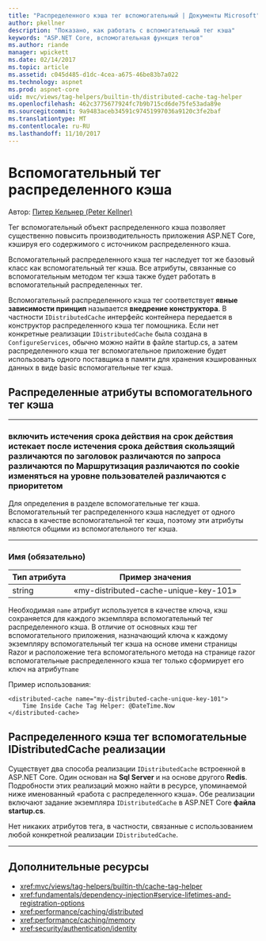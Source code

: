 ```yaml
---
title: "Распределенного кэша тег вспомогательный | Документы Microsoft"
author: pkellner
description: "Показано, как работать с вспомогательный тег кэша"
keywords: "ASP.NET Core, вспомогательная функция тегов"
ms.author: riande
manager: wpickett
ms.date: 02/14/2017
ms.topic: article
ms.assetid: c045d485-d1dc-4cea-a675-46be83b7a022
ms.technology: aspnet
ms.prod: aspnet-core
uid: mvc/views/tag-helpers/builtin-th/distributed-cache-tag-helper
ms.openlocfilehash: 462c3775677924fc7b9b715cd6de75fe53ada89e
ms.sourcegitcommit: 9a9483aceb34591c97451997036a9120c3fe2baf
ms.translationtype: MT
ms.contentlocale: ru-RU
ms.lasthandoff: 11/10/2017
---
```

# <a name="distributed-cache-tag-helper"></a>Вспомогательный тег распределенного кэша

Автор: [Питер Кельнер (Peter Kellner)](http://peterkellner.net) 


Тег вспомогательный объект распределенного кэша позволяет существенно повысить производительность приложения ASP.NET Core, кэшируя его содержимого с источником распределенного кэша.

Вспомогательный распределенного кэша тег наследует тот же базовый класс как вспомогательный тег кэша.  Все атрибуты, связанные со вспомогательным методом тег кэша также будет работать в вспомогательный распределенных тег.


Вспомогательный распределенного кэша тег соответствует **явные зависимости принцип** называется **внедрение конструктора**.  В частности `IDistributedCache` интерфейс контейнера передается в конструктор распределенного кэша тег помощника.  Если нет конкретные реализации `IDistributedCache` была создана в `ConfigureServices`, обычно можно найти в файле startup.cs, а затем распределенного кэша тег вспомогательное приложение будет использовать одного поставщика в памяти для хранения кэшированных данных в виде basic вспомогательные тег кэша.

## <a name="distributed-cache-tag-helper-attributes"></a>Распределенные атрибуты вспомогательного тег кэша

- - -

### <a name="enabled-expires-on-expires-after-expires-sliding-vary-by-header-vary-by-query-vary-by-route-vary-by-cookie-vary-by-user-vary-by-priority"></a>включить истечения срока действия на срок действия истекает после истечения срока действия скользящий различаются по заголовок различаются по запроса различаются по Маршрутизация различаются по cookie изменяться на уровне пользователей различаются с приоритетом

Для определения в разделе вспомогательные тег кэша. Вспомогательный тег распределенного кэша наследует от одного класса в качестве вспомогательной тег кэша, поэтому эти атрибуты являются общими из вспомогательного тег кэша.

- - -

### <a name="name-required"></a>Имя (обязательно)

| Тип атрибута    | Пример значения     |
|----------------   |----------------   |
| string    | «my-distributed-cache-unique-key-101»     |

Необходимая `name` атрибут используется в качестве ключа, кэш сохраняется для каждого экземпляра вспомогательный тег распределенного кэша.  В отличие от основных кэш тег вспомогательного приложения, назначающий ключа к каждому экземпляру вспомогательный тег кэша на основе имени страницы Razor и расположение тега вспомогательного метода на странице razor вспомогательные распределенного кэша тег только сформирует его ключ на атрибут`name`

Пример использования:

```cshtml
<distributed-cache name="my-distributed-cache-unique-key-101">
    Time Inside Cache Tag Helper: @DateTime.Now
</distributed-cache>
```

## <a name="distributed-cache-tag-helper-idistributedcache-implementations"></a>Распределенного кэша тег вспомогательные IDistributedCache реализации

Существует два способа реализации `IDistributedCache` встроенной в ASP.NET Core.  Один основан на **Sql Server** и на основе другого **Redis**. Подробности этих реализаций можно найти в ресурсе, упоминаемой ниже именованный «работа с распределенного кэша». Обе реализации включают задание экземпляра `IDistributedCache` в ASP.NET Core **файла startup.cs**.

Нет никаких атрибутов тега, в частности, связанные с использованием любой конкретной реализации `IDistributedCache`.



- - -



## <a name="additional-resources"></a>Дополнительные ресурсы

* <xref:mvc/views/tag-helpers/builtin-th/cache-tag-helper>
* <xref:fundamentals/dependency-injection#service-lifetimes-and-registration-options>
* <xref:performance/caching/distributed>
* <xref:performance/caching/memory>
* <xref:security/authentication/identity>
